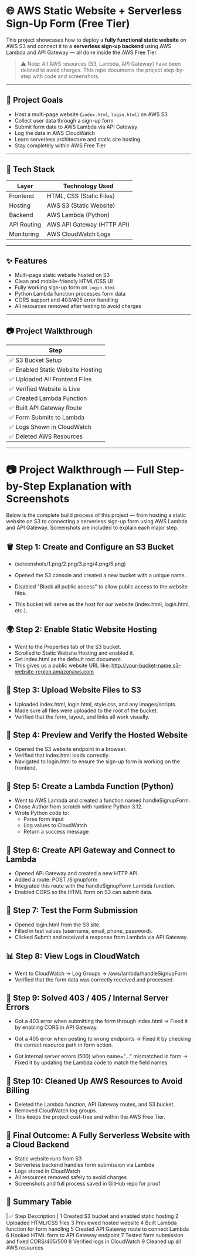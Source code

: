 # 🌐 AWS Static Website + Serverless Sign-Up Form (Free Tier)

This project showcases how to deploy a **fully functional static website** on AWS S3 and connect it to a **serverless sign-up backend** using AWS Lambda and API Gateway — all done inside the AWS Free Tier.

> ⚠️ Note: All AWS resources (S3, Lambda, API Gateway) have been deleted to avoid charges. This repo documents the project step-by-step with code and screenshots.

---

## 🚀 Project Goals

- Host a multi-page website (`index.html`, `login.html`) on AWS S3
- Collect user data through a sign-up form
- Submit form data to AWS Lambda via API Gateway
- Log the data in AWS CloudWatch
- Learn serverless architecture and static site hosting
- Stay completely within AWS Free Tier

---

## 🔧 Tech Stack

| Layer        | Technology Used               |
|--------------|-------------------------------|
| Frontend     | HTML, CSS (Static Files)      |
| Hosting      | AWS S3 (Static Website)       |
| Backend      | AWS Lambda (Python)           |
| API Routing  | AWS API Gateway (HTTP API)    |
| Monitoring   | AWS CloudWatch Logs           |

---

## ✨ Features

- Multi-page static website hosted on S3
- Clean and mobile-friendly HTML/CSS UI
- Fully working sign-up form on `login.html`
- Python Lambda function processes form data
- CORS support and 403/405 error handling
- All resources removed after testing to avoid charges

---

## 📷 Project Walkthrough

| Step | 
|------|
| ✅ S3 Bucket Setup |
| ✅ Enabled Static Website Hosting | 
| ✅ Uploaded All Frontend Files | 
| ✅ Verified Website is Live | 
| ✅ Created Lambda Function | 
| ✅ Built API Gateway Route |
| ✅ Form Submits to Lambda |
| ✅ Logs Shown in CloudWatch | 
| ✅ Deleted AWS Resources | 

---
# 📷 Project Walkthrough — Full Step-by-Step Explanation with Screenshots

Below is the complete build process of this project — from hosting a static website on S3 to connecting a serverless sign-up form using AWS Lambda and API Gateway. Screenshots are included to explain each major step.

## 🪣 Step 1: Create and Configure an S3 Bucket 
- (screenshots/1.png/2.png/3.png/4.png/5.png)

 - Opened the S3 console and created a new bucket with a unique name.
 - Disabled "Block all public access" to allow public access to the website files.
 - This bucket will serve as the host for our website (index.html, login.html, etc.).

## 🌍 Step 2: Enable Static Website Hosting

 - Went to the Properties tab of the S3 bucket.
 - Scrolled to Static Website Hosting and enabled it.
 - Set index.html as the default root document.
 - This gives us a public website URL like:
     http://your-bucket-name.s3-website-region.amazonaws.com
   
## 📂 Step 3: Upload Website Files to S3

 - Uploaded index.html, login.html, style.css, and any images/scripts.
 - Made sure all files were uploaded to the root of the bucket.
 - Verified that the form, layout, and links all work visually.

## 👀 Step 4: Preview and Verify the Hosted Website

 - Opened the S3 website endpoint in a browser.
 - Verified that index.html loads correctly.
 - Navigated to login.html to ensure the sign-up form is working on the frontend.

## 🧠 Step 5: Create a Lambda Function (Python)

 - Went to AWS Lambda and created a function named handleSignupForm.
 - Chose Author from scratch with runtime Python 3.12.
 - Wrote Python code to:
     - Parse form input
     - Log values to CloudWatch
     - Return a success message

## 🔗 Step 6: Create API Gateway and Connect to Lambda

 - Opened API Gateway and created a new HTTP API.
 - Added a route: POST /Signupform
 - Integrated this route with the handleSignupForm Lambda function.
 - Enabled CORS so the HTML form on S3 can submit data.

## 🧪 Step 7: Test the Form Submission

 - Opened login.html from the S3 site.
 - Filled in test values (username, email, phone, password).
 - Clicked Submit and received a response from Lambda via API Gateway.

## 📊 Step 8: View Logs in CloudWatch

 - Went to CloudWatch → Log Groups → /aws/lambda/handleSignupForm
 - Verified that the form data was correctly received and processed.

## 🔐 Step 9: Solved 403 / 405 / Internal Server Errors

 - Got a 403 error when submitting the form through index.html
 → Fixed it by enabling CORS in API Gateway.

 - Got a 405 error when posting to wrong endpoints
 → Fixed it by checking the correct resource path in form action.

 - Got internal server errors (500) when name="..." mismatched in form
 → Fixed it by updating the Lambda code to match the field names.

## 🧼 Step 10: Cleaned Up AWS Resources to Avoid Billing

 - Deleted the Lambda function, API Gateway routes, and S3 bucket.
 - Removed CloudWatch log groups.
 - This keeps the project cost-free and within the AWS Free Tier.

## 🎉 Final Outcome: A Fully Serverless Website with a Cloud Backend

 - Static website runs from S3
 - Serverless backend handles form submission via Lambda
 - Logs stored in CloudWatch
 - All resources removed safely to avoid charges
 - Screenshots and full process saved in GitHub repo for proof

## 📌 Summary Table
| ✅ Step	Description |
  1	Created S3 bucket and enabled static hosting
  2	Uploaded HTML/CSS files
  3	Previewed hosted website
  4	Built Lambda function for form handling
  5	Created API Gateway route to connect Lambda
  6	Hooked HTML form to API Gateway endpoint
  7	Tested form submission and fixed CORS/405/500
  8	Verified logs in CloudWatch
  9	Cleaned up all AWS resources

  
 
